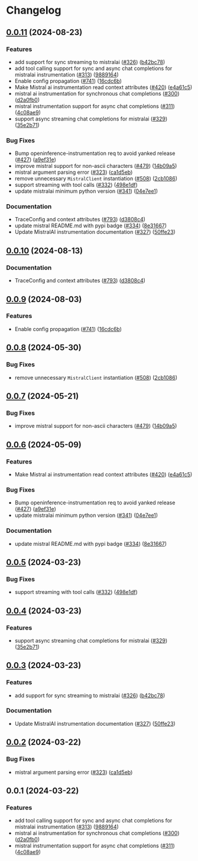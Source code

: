 # Changelog

## [0.0.11](https://github.com/jgomes168/openinference/compare/python-openinference-instrumentation-mistralai-v0.0.10...python-openinference-instrumentation-mistralai-v0.0.11) (2024-08-23)


### Features

* add support for sync streaming to mistralai ([#326](https://github.com/jgomes168/openinference/issues/326)) ([b42bc78](https://github.com/jgomes168/openinference/commit/b42bc780daea3a5ebff544ae1de90432092dacf2))
* add tool calling support for sync and async chat completions for mistralai instrumentation ([#313](https://github.com/jgomes168/openinference/issues/313)) ([9889164](https://github.com/jgomes168/openinference/commit/9889164b4dd815cdb044d6f40a9506a02adf38c2))
* Enable config propagation ([#741](https://github.com/jgomes168/openinference/issues/741)) ([16cdc6b](https://github.com/jgomes168/openinference/commit/16cdc6b71fb14728a3eca7db27a55b68187cb4aa))
* Make Mistral ai instrumentation read context attributes  ([#420](https://github.com/jgomes168/openinference/issues/420)) ([e4a61c5](https://github.com/jgomes168/openinference/commit/e4a61c514c867b2f5a8b5d550176506d693ae720))
* mistral ai instrumentation for synchronous chat completions ([#300](https://github.com/jgomes168/openinference/issues/300)) ([d2a0fb0](https://github.com/jgomes168/openinference/commit/d2a0fb00fe2118819fa6d8278e9716f4b0f8a1ba))
* mistral instrumentation support for async chat completions ([#311](https://github.com/jgomes168/openinference/issues/311)) ([4c08ae9](https://github.com/jgomes168/openinference/commit/4c08ae957be7f6d6f4420166a2ba4726f27d8d3f))
* support async streaming chat completions for mistralai ([#329](https://github.com/jgomes168/openinference/issues/329)) ([35e2b71](https://github.com/jgomes168/openinference/commit/35e2b7178b353fcf843b4dd45ec2f780dcbb3e3e))


### Bug Fixes

* Bump openinference-instrumentation req to avoid yanked release ([#427](https://github.com/jgomes168/openinference/issues/427)) ([a9ef31e](https://github.com/jgomes168/openinference/commit/a9ef31eb268c21328bdccc388d5fb8aeb0051cb4))
* improve mistral support for non-ascii characters ([#479](https://github.com/jgomes168/openinference/issues/479)) ([14b09a5](https://github.com/jgomes168/openinference/commit/14b09a5335e7e057312d1d417b5b5ac7e45fd091))
* mistral argument parsing error ([#323](https://github.com/jgomes168/openinference/issues/323)) ([ca1d5eb](https://github.com/jgomes168/openinference/commit/ca1d5eb160a05cf50163eec223468dda42e71960))
* remove unnecessary `MistralClient` instantiation ([#508](https://github.com/jgomes168/openinference/issues/508)) ([2cb1086](https://github.com/jgomes168/openinference/commit/2cb108620ec48b119e4aca959207e4f029a6eaf2))
* support streaming with tool calls ([#332](https://github.com/jgomes168/openinference/issues/332)) ([498e1df](https://github.com/jgomes168/openinference/commit/498e1df22d6b5d2cf3d9871c174ff63df5aa2d4c))
* update mistralai minimum python version ([#341](https://github.com/jgomes168/openinference/issues/341)) ([04e7ee1](https://github.com/jgomes168/openinference/commit/04e7ee17c748708a28a73e8e9d43889ac3fb6fb0))


### Documentation

* TraceConfig and context attributes ([#793](https://github.com/jgomes168/openinference/issues/793)) ([d3808c4](https://github.com/jgomes168/openinference/commit/d3808c4bea3f6a4c72d3a7ea09b54e78072be6fd))
* update mistral README.md with pypi badge ([#334](https://github.com/jgomes168/openinference/issues/334)) ([8e31667](https://github.com/jgomes168/openinference/commit/8e31667c7e15066c22de0b9f1c88aa0e5bd29c6f))
* Update MistralAI instrumentation documentation ([#327](https://github.com/jgomes168/openinference/issues/327)) ([50ffe23](https://github.com/jgomes168/openinference/commit/50ffe23d87834e5f33d91c29cddb95cbc556636e))

## [0.0.10](https://github.com/Arize-ai/openinference/compare/python-openinference-instrumentation-mistralai-v0.0.9...python-openinference-instrumentation-mistralai-v0.0.10) (2024-08-13)


### Documentation

* TraceConfig and context attributes ([#793](https://github.com/Arize-ai/openinference/issues/793)) ([d3808c4](https://github.com/Arize-ai/openinference/commit/d3808c4bea3f6a4c72d3a7ea09b54e78072be6fd))

## [0.0.9](https://github.com/Arize-ai/openinference/compare/python-openinference-instrumentation-mistralai-v0.0.8...python-openinference-instrumentation-mistralai-v0.0.9) (2024-08-03)


### Features

* Enable config propagation ([#741](https://github.com/Arize-ai/openinference/issues/741)) ([16cdc6b](https://github.com/Arize-ai/openinference/commit/16cdc6b71fb14728a3eca7db27a55b68187cb4aa))

## [0.0.8](https://github.com/Arize-ai/openinference/compare/python-openinference-instrumentation-mistralai-v0.0.7...python-openinference-instrumentation-mistralai-v0.0.8) (2024-05-30)


### Bug Fixes

* remove unnecessary `MistralClient` instantiation ([#508](https://github.com/Arize-ai/openinference/issues/508)) ([2cb1086](https://github.com/Arize-ai/openinference/commit/2cb108620ec48b119e4aca959207e4f029a6eaf2))

## [0.0.7](https://github.com/Arize-ai/openinference/compare/python-openinference-instrumentation-mistralai-v0.0.6...python-openinference-instrumentation-mistralai-v0.0.7) (2024-05-21)


### Bug Fixes

* improve mistral support for non-ascii characters ([#479](https://github.com/Arize-ai/openinference/issues/479)) ([14b09a5](https://github.com/Arize-ai/openinference/commit/14b09a5335e7e057312d1d417b5b5ac7e45fd091))

## [0.0.6](https://github.com/Arize-ai/openinference/compare/python-openinference-instrumentation-mistralai-v0.0.5...python-openinference-instrumentation-mistralai-v0.0.6) (2024-05-09)


### Features

* Make Mistral ai instrumentation read context attributes  ([#420](https://github.com/Arize-ai/openinference/issues/420)) ([e4a61c5](https://github.com/Arize-ai/openinference/commit/e4a61c514c867b2f5a8b5d550176506d693ae720))


### Bug Fixes

* Bump openinference-instrumentation req to avoid yanked release ([#427](https://github.com/Arize-ai/openinference/issues/427)) ([a9ef31e](https://github.com/Arize-ai/openinference/commit/a9ef31eb268c21328bdccc388d5fb8aeb0051cb4))
* update mistralai minimum python version ([#341](https://github.com/Arize-ai/openinference/issues/341)) ([04e7ee1](https://github.com/Arize-ai/openinference/commit/04e7ee17c748708a28a73e8e9d43889ac3fb6fb0))


### Documentation

* update mistral README.md with pypi badge ([#334](https://github.com/Arize-ai/openinference/issues/334)) ([8e31667](https://github.com/Arize-ai/openinference/commit/8e31667c7e15066c22de0b9f1c88aa0e5bd29c6f))

## [0.0.5](https://github.com/Arize-ai/openinference/compare/python-openinference-instrumentation-mistralai-v0.0.4...python-openinference-instrumentation-mistralai-v0.0.5) (2024-03-23)


### Bug Fixes

* support streaming with tool calls ([#332](https://github.com/Arize-ai/openinference/issues/332)) ([498e1df](https://github.com/Arize-ai/openinference/commit/498e1df22d6b5d2cf3d9871c174ff63df5aa2d4c))

## [0.0.4](https://github.com/Arize-ai/openinference/compare/python-openinference-instrumentation-mistralai-v0.0.3...python-openinference-instrumentation-mistralai-v0.0.4) (2024-03-23)


### Features

* support async streaming chat completions for mistralai ([#329](https://github.com/Arize-ai/openinference/issues/329)) ([35e2b71](https://github.com/Arize-ai/openinference/commit/35e2b7178b353fcf843b4dd45ec2f780dcbb3e3e))

## [0.0.3](https://github.com/Arize-ai/openinference/compare/python-openinference-instrumentation-mistralai-v0.0.2...python-openinference-instrumentation-mistralai-v0.0.3) (2024-03-23)


### Features

* add support for sync streaming to mistralai ([#326](https://github.com/Arize-ai/openinference/issues/326)) ([b42bc78](https://github.com/Arize-ai/openinference/commit/b42bc780daea3a5ebff544ae1de90432092dacf2))


### Documentation

* Update MistralAI instrumentation documentation ([#327](https://github.com/Arize-ai/openinference/issues/327)) ([50ffe23](https://github.com/Arize-ai/openinference/commit/50ffe23d87834e5f33d91c29cddb95cbc556636e))

## [0.0.2](https://github.com/Arize-ai/openinference/compare/python-openinference-instrumentation-mistralai-v0.0.1...python-openinference-instrumentation-mistralai-v0.0.2) (2024-03-22)


### Bug Fixes

* mistral argument parsing error ([#323](https://github.com/Arize-ai/openinference/issues/323)) ([ca1d5eb](https://github.com/Arize-ai/openinference/commit/ca1d5eb160a05cf50163eec223468dda42e71960))

## 0.0.1 (2024-03-22)


### Features

* add tool calling support for sync and async chat completions for mistralai instrumentation ([#313](https://github.com/Arize-ai/openinference/issues/313)) ([9889164](https://github.com/Arize-ai/openinference/commit/9889164b4dd815cdb044d6f40a9506a02adf38c2))
* mistral ai instrumentation for synchronous chat completions ([#300](https://github.com/Arize-ai/openinference/issues/300)) ([d2a0fb0](https://github.com/Arize-ai/openinference/commit/d2a0fb00fe2118819fa6d8278e9716f4b0f8a1ba))
* mistral instrumentation support for async chat completions ([#311](https://github.com/Arize-ai/openinference/issues/311)) ([4c08ae9](https://github.com/Arize-ai/openinference/commit/4c08ae957be7f6d6f4420166a2ba4726f27d8d3f))
